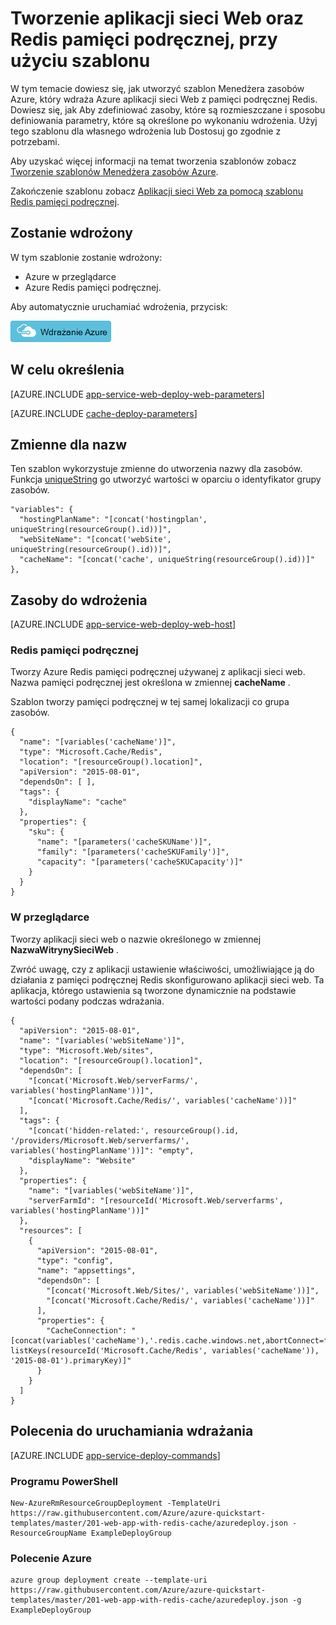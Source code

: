 <properties 
    pageTitle="Obsługa administracyjna aplikacji sieci Web z pamięci podręcznej Redis" 
    description="Menedżer zasobów Azure szablon umożliwia wdrażanie aplikacji sieci web z Redis pamięci podręcznej." 
    services="app-service" 
    documentationCenter="" 
    authors="steved0x" 
    manager="erickson-doug" 
    editor=""/>

<tags 
    ms.service="app-service" 
    ms.workload="web" 
    ms.tgt_pltfrm="na" 
    ms.devlang="na" 
    ms.topic="article" 
    ms.date="10/25/2016" 
    ms.author="sdanie"/>

# <a name="create-a-web-app-plus-redis-cache-using-a-template"></a>Tworzenie aplikacji sieci Web oraz Redis pamięci podręcznej, przy użyciu szablonu

W tym temacie dowiesz się, jak utworzyć szablon Menedżera zasobów Azure, który wdraża Azure aplikacji sieci Web z pamięci podręcznej Redis. Dowiesz się, jak Aby zdefiniować zasoby, które są rozmieszczane i sposobu definiowania parametry, które są określone po wykonaniu wdrożenia. Użyj tego szablonu dla własnego wdrożenia lub Dostosuj go zgodnie z potrzebami.

Aby uzyskać więcej informacji na temat tworzenia szablonów zobacz [Tworzenie szablonów Menedżera zasobów Azure](../resource-group-authoring-templates.md).

Zakończenie szablonu zobacz [Aplikacji sieci Web za pomocą szablonu Redis pamięci podręcznej](https://github.com/Azure/azure-quickstart-templates/blob/master/201-web-app-with-redis-cache/azuredeploy.json).

## <a name="what-you-will-deploy"></a>Zostanie wdrożony

W tym szablonie zostanie wdrożony:

- Azure w przeglądarce
- Azure Redis pamięci podręcznej.

Aby automatycznie uruchamiać wdrożenia, przycisk:

[![Wdrażanie Azure](./media/cache-web-app-arm-with-redis-cache-provision/deploybutton.png)](https://portal.azure.com/#create/Microsoft.Template/uri/https%3A%2F%2Fraw.githubusercontent.com%2FAzure%2Fazure-quickstart-templates%2Fmaster%2F201-web-app-with-redis-cache%2Fazuredeploy.json)

## <a name="parameters-to-specify"></a>W celu określenia

[AZURE.INCLUDE [app-service-web-deploy-web-parameters](../../includes/app-service-web-deploy-web-parameters.md)]

[AZURE.INCLUDE [cache-deploy-parameters](../../includes/cache-deploy-parameters.md)]

## <a name="variables-for-names"></a>Zmienne dla nazw

Ten szablon wykorzystuje zmienne do utworzenia nazwy dla zasobów. Funkcja [uniqueString](../resource-group-template-functions.md#uniquestring) go utworzyć wartości w oparciu o identyfikator grupy zasobów.

    "variables": {
      "hostingPlanName": "[concat('hostingplan', uniqueString(resourceGroup().id))]",
      "webSiteName": "[concat('webSite', uniqueString(resourceGroup().id))]",
      "cacheName": "[concat('cache', uniqueString(resourceGroup().id))]"
    },


## <a name="resources-to-deploy"></a>Zasoby do wdrożenia

[AZURE.INCLUDE [app-service-web-deploy-web-host](../../includes/app-service-web-deploy-web-host.md)]

### <a name="redis-cache"></a>Redis pamięci podręcznej

Tworzy Azure Redis pamięci podręcznej używanej z aplikacji sieci web. Nazwa pamięci podręcznej jest określona w zmiennej **cacheName** .

Szablon tworzy pamięci podręcznej w tej samej lokalizacji co grupa zasobów. 

    {
      "name": "[variables('cacheName')]",
      "type": "Microsoft.Cache/Redis",
      "location": "[resourceGroup().location]",
      "apiVersion": "2015-08-01",
      "dependsOn": [ ],
      "tags": {
        "displayName": "cache"
      },
      "properties": {
        "sku": {
          "name": "[parameters('cacheSKUName')]",
          "family": "[parameters('cacheSKUFamily')]",
          "capacity": "[parameters('cacheSKUCapacity')]"
        }
      }
    }


### <a name="web-app"></a>W przeglądarce

Tworzy aplikacji sieci web o nazwie określonego w zmiennej **NazwaWitrynySieciWeb** .

Zwróć uwagę, czy z aplikacji ustawienie właściwości, umożliwiające ją do działania z pamięci podręcznej Redis skonfigurowano aplikacji sieci web. Ta aplikacja, którego ustawienia są tworzone dynamicznie na podstawie wartości podany podczas wdrażania.
        
    {
      "apiVersion": "2015-08-01",
      "name": "[variables('webSiteName')]",
      "type": "Microsoft.Web/sites",
      "location": "[resourceGroup().location]",
      "dependsOn": [
        "[concat('Microsoft.Web/serverFarms/', variables('hostingPlanName'))]",
        "[concat('Microsoft.Cache/Redis/', variables('cacheName'))]"
      ],
      "tags": {
        "[concat('hidden-related:', resourceGroup().id, '/providers/Microsoft.Web/serverfarms/', variables('hostingPlanName'))]": "empty",
        "displayName": "Website"
      },
      "properties": {
        "name": "[variables('webSiteName')]",
        "serverFarmId": "[resourceId('Microsoft.Web/serverfarms', variables('hostingPlanName'))]"
      },
      "resources": [
        {
          "apiVersion": "2015-08-01",
          "type": "config",
          "name": "appsettings",
          "dependsOn": [
            "[concat('Microsoft.Web/Sites/', variables('webSiteName'))]",
            "[concat('Microsoft.Cache/Redis/', variables('cacheName'))]"
          ],
          "properties": {
            "CacheConnection": "[concat(variables('cacheName'),'.redis.cache.windows.net,abortConnect=false,ssl=true,password=', listKeys(resourceId('Microsoft.Cache/Redis', variables('cacheName')), '2015-08-01').primaryKey)]"
          }
        }
      ]
    }

## <a name="commands-to-run-deployment"></a>Polecenia do uruchamiania wdrażania

[AZURE.INCLUDE [app-service-deploy-commands](../../includes/app-service-deploy-commands.md)]

### <a name="powershell"></a>Programu PowerShell

    New-AzureRmResourceGroupDeployment -TemplateUri https://raw.githubusercontent.com/Azure/azure-quickstart-templates/master/201-web-app-with-redis-cache/azuredeploy.json -ResourceGroupName ExampleDeployGroup

### <a name="azure-cli"></a>Polecenie Azure

    azure group deployment create --template-uri https://raw.githubusercontent.com/Azure/azure-quickstart-templates/master/201-web-app-with-redis-cache/azuredeploy.json -g ExampleDeployGroup


